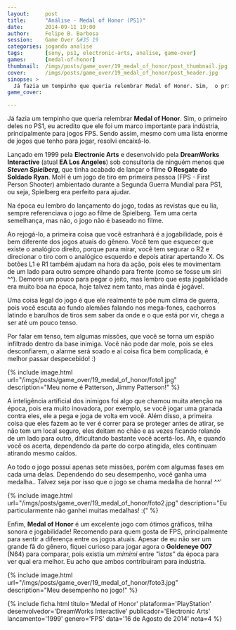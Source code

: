 ```yaml
---
layout:     post
title:      "Análise - Medal of Honor (PS1)"
date:       2014-09-11 19:00
author:     Felipe B. Barbosa
session:    Game Over &#35 19
categories: jogando analise
tags:       [sony, ps1, electronic-arts, analise, game-over]
games:      [medal-of-honor]
thumbnail:  /imgs/posts/game_over/19_medal_of_honor/post_thumbnail.jpg
cover:      /imgs/posts/game_over/19_medal_of_honor/post_header.jpg
sinopse: >
  Já fazia um tempinho que queria relembrar Medal of Honor. Sim,  o primeiro deles no PS1, eu acredito que ele foi um marco importante para indústria, principalmente para jogos FPS. Sendo assim, mesmo com uma lista enorme de jogos que tenho para jogar, resolvi encaixá-lo.
game_cover:

---
```

Já fazia um tempinho que queria relembrar **Medal of Honor**. Sim,  o primeiro deles no PS1, eu acredito que ele foi um marco importante para indústria, principalmente para jogos FPS. Sendo assim, mesmo com uma lista enorme de jogos que tenho para jogar, resolvi encaixá-lo.

Lançado em 1999 pela **Electronic Arts** e desenvolvido pela **DreamWorks Interactive** (atual **EA Los Angeles**) sob consultoria de ninguém menos que **_Steven Spielberg_**, que tinha acabado de lançar o filme **O Resgate do Soldado Ryan**. MoH é um jogo de tiro em primeira pessoa (FPS - First Person Shooter) ambientado durante a Segunda Guerra Mundial para PS1, ou seja, Spielberg era perfeito para ajudar.

Na época eu lembro do lançamento do jogo, todas as revistas que eu lia, sempre referenciava o jogo ao filme de Spielberg. Tem uma certa semelhança, mas não, o jogo não é baseado no filme.

Ao rejogá-lo, a primeira coisa que você estranhará é a jogabilidade, pois é bem diferente dos jogos atuais do gênero. Você tem que esquecer que existe o analógico direito, porque para mirar, você tem segurar o R2 e direcionar o tiro com o analógico esquerdo e depois atirar apertando X. Os botões L1 e R1 também ajudam na hora da ação, pois eles te movimentam de um lado para outro sempre olhando para frente (como se fosse um siri ^^). Demorei um pouco para pegar o jeito, mas lembro que esta jogabilidade era muito boa na época, hoje talvez nem tanto, mas ainda é jogável.

Uma coisa legal do jogo é que ele realmente te põe num clima de guerra, pois você escuta ao fundo alemães falando nos mega-fones, cachorros latindo e barulhos de tiros sem saber da onde e o que está por vir, chega a ser até um pouco tenso.

Por falar em tenso, tem algumas missões, que você se torna um espião infiltrado dentro da base inimiga. Você não pode dar mole, pois se eles desconfiarem, o alarme será soado e aí coisa fica bem complicada, é melhor passar despecebido! :)

{% include image.html url="/imgs/posts/game_over/19_medal_of_honor/foto1.jpg" description="Meu nome é Patterson, Jimmy Patterson!" %}

A inteligência artificial dos inimigos foi algo que chamou muita atenção na época, pois era muito inovadora, por exemplo, se você jogar uma granada contra eles, ele a pega e joga de volta em você. Além disso, a primeira coisa que eles fazem ao te ver é correr para se proteger antes de atirar, se não tem um local seguro, eles deitam no chão e as vezes ficando rolando de um lado para outro, dificultando bastante você acertá-los. Ah, e quando você os acerta, dependendo da parte do corpo atingida, eles continuam atirando mesmo caídos.

Ao todo o jogo possui apenas sete missões, porém com algumas fases em cada uma delas. Dependendo do seu desempenho, você ganha uma medalha.. Talvez seja por isso que o jogo se chama medalha de honra! ^^'

{% include image.html url="/imgs/posts/game_over/19_medal_of_honor/foto2.jpg" description="Eu particularmente não ganhei muitas medalhas! :(" %}

Enfim, **Medal of Honor** é um excelente jogo com ótimos gráficos, trilha sonora e jogabilidade! Recomendo para quem gosta de FPS, principalmente para sentir a diferença entre os jogos atuais. Apesar de eu não ser um grande fã do gênero, fiquei curioso para jogar agora o **Goldeneye 007** (N64) para comparar, pois existia um *mimimi* entre *"istas"* da época para ver qual era melhor. Eu acho que ambos contribuiram para indústria.

{% include image.html url="/imgs/posts/game_over/19_medal_of_honor/foto3.jpg" description="Meu desempenho no jogo!" %}

{% include ficha.html
  titulo='Medal of Honor'
  plataforma='PlayStation'
  desenvolvedor='DreamWorks Interactive'
  publicador='Electronic Arts'
  lancamento='1999'
  genero='FPS'
  data='16 de Agosto de 2014'
  nota=4 %}
